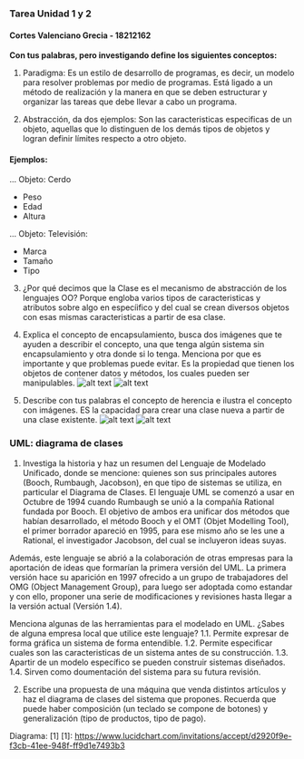 ### Tarea Unidad 1 y 2
#### Cortes Valenciano Grecia - 18212162

**Con tus palabras, pero investigando define los siguientes conceptos:**

1. Paradigma:
Es un estilo de desarrollo de programas, es decir, un modelo para resolver problemas por medio de programas. Está ligado a un método de realización y la manera en que se deben estructurar y organizar las tareas que debe llevar a cabo un programa.

2. Abstracción, da dos ejemplos:
Son las caracteristicas especificas de un objeto, aquellas que lo distinguen de los demás tipos de objetos y logran definir límites respecto a otro objeto.

#### Ejemplos:
... Objeto: Cerdo
- Peso
- Edad
- Altura

... Objeto: Televisión:
- Marca
- Tamaño
- Tipo

3. ¿Por qué decimos que la Clase es el mecanismo de abstracción de los lenguajes OO?
Porque engloba varios tipos de caracteristicas y atributos sobre algo en especíifico y del cual se crean diversos objetos con esas mismas caracteristicas a partir de esa clase.

4. Explica el concepto de encapsulamiento, busca dos imágenes que te ayuden a describir el concepto, una que tenga algún sistema sin encapsulamiento y otra donde si lo tenga. Menciona por que es importante y que problemas puede evitar. 
Es la propiedad que tienen los objetos de contener datos y métodos, los cuales pueden ser manipulables.
![alt text](https://gbenussi.files.wordpress.com/2012/05/dibujo2.png)
![alt text](http://2.bp.blogspot.com/-h9Eb60hvfIU/UFbtHKHjCgI/AAAAAAAAAPs/yhPNwfax_30/s1600/Encapsulamiento2.jpg)

5. Describe con tus palabras el concepto de herencia e ilustra el concepto con imágenes.
ES la capacidad para crear una clase nueva a partir de una clase existente.
![alt text](https://3.bp.blogspot.com/-yRkQa_M1jB0/WLsgovvrhiI/AAAAAAAABfo/aAzD7YkDQ34zqIY73vdGFybEB8Bec8xrwCK4B/s1600/herencia.PNG)
![alt text](https://img-17.ccm2.net/OWEE9Lg8mDuWSbZcV_UZp7O2VhY=/44a281294dae41a69ebf2ad59d3583e1/ccm-encyclopedia/poo-images-animaux.gif)

### UML: diagrama de clases

1. Investiga la historia y haz un resumen del Lenguaje de Modelado Unificado, donde se mencione: quienes son sus principales autores (Booch, Rumbaugh, Jacobson), en que tipo de sistemas se utiliza, en particular el Diagrama de Clases.
El lenguaje UML se comenzó a usar en Octubre de 1994 cuando Rumbaugh se unió a la compañía Rational fundada por Booch. El objetivo de ambos era unificar dos métodos que habían desarrollado, el método Booch y el OMT (Objet Modelling Tool), el primer borrador apareció en 1995, para ese mismo año se les une a Rational, el investigador Jacobson, del cual se incluyeron ideas suyas.

Además, este lenguaje se abrió a la colaboración de otras empresas para la aportación de ideas que formarían la primera versión del UML. La primera versión hace su aparición en 1997 ofrecido a un grupo de trabajadores del OMG (Object Management Group), para luego ser adoptada como estandar y con ello, proponer una serie de modificaciones y revisiones hasta llegar a la versión actual (Versión 1.4).

 Menciona algunas de las herramientas para el modelado en UML. ¿Sabes de alguna empresa local que utilice este lenguaje?
  1.1. Permite expresar de forma gráfica un sistema de forma entendible.
  1.2. Permite especificar cuales son las caracteristicas de un sistema antes de su construcción.
  1.3. Apartir de un modelo específico se pueden construir sistemas diseñados.
  1.4. Sirven como doumentación del sistema para su futura revisión.

2. Escribe una propuesta de una máquina que venda distintos artículos y haz el diagrama de clases del sistema que propones. 
Recuerda que puede haber composición (un teclado se compone de botones) y generalización (tipo de productos, tipo de pago).

Diagrama: [1]
[1]: https://www.lucidchart.com/invitations/accept/d2920f9e-f3cb-41ee-948f-ff9d1e7493b3
